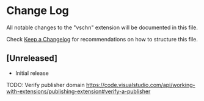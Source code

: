 # Change Log

All notable changes to the "vschn" extension will be documented in this file.

Check [Keep a Changelog](http://keepachangelog.com/) for recommendations on how to structure this file.

## [Unreleased]

- Initial release

TODO: Verify publisher domain https://code.visualstudio.com/api/working-with-extensions/publishing-extension#verify-a-publisher

